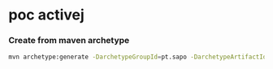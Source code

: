  # poc activej

### Create from maven archetype
 ```sh
 mvn archetype:generate -DarchetypeGroupId=pt.sapo -DarchetypeArtifactId=poc-activej -DarchetypeVersion=5.2
 ```